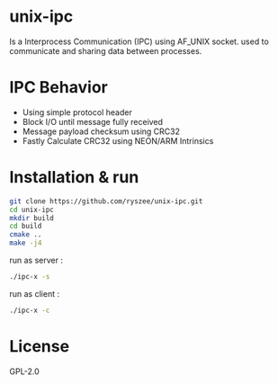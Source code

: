# unix-ipc
Is a Interprocess Communication (IPC) using AF_UNIX socket. used to communicate and sharing data between processes.

# IPC Behavior
- Using simple protocol header
- Block I/O until message fully received
- Message payload checksum using CRC32
- Fastly Calculate CRC32 using NEON/ARM Intrinsics


# Installation & run
```sh
git clone https://github.com/ryszee/unix-ipc.git
cd unix-ipc
mkdir build
cd build
cmake ..
make -j4 
```
run as server :
```sh
./ipc-x -s
```
run as client :
```sh
./ipc-x -c
```

# License
GPL-2.0
